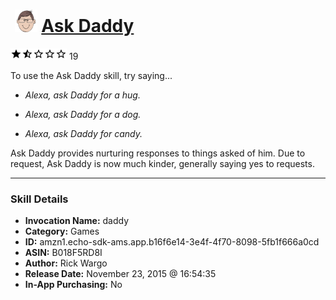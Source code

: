# &nbsp;<img src="skill_icon" alt="Ask Daddy icon" width="36"> [Ask Daddy](http://alexa.amazon.com/#skills/amzn1.echo-sdk-ams.app.b16f6e14-3e4f-4f70-8098-5fb1f666a0cd)
![1.7 stars](../../images/ic_star_black_18dp_1x.png)![1.7 stars](../../images/ic_star_half_black_18dp_1x.png)![1.7 stars](../../images/ic_star_border_black_18dp_1x.png)![1.7 stars](../../images/ic_star_border_black_18dp_1x.png)![1.7 stars](../../images/ic_star_border_black_18dp_1x.png) 19

To use the Ask Daddy skill, try saying...

* *Alexa, ask Daddy for a hug.*

* *Alexa, ask Daddy for a dog.*

* *Alexa, ask Daddy for candy.*

Ask Daddy provides nurturing responses to things asked of him. Due to request, Ask Daddy is now much kinder, generally saying yes to requests.

***

### Skill Details

* **Invocation Name:** daddy
* **Category:** Games
* **ID:** amzn1.echo-sdk-ams.app.b16f6e14-3e4f-4f70-8098-5fb1f666a0cd
* **ASIN:** B018F5RD8I
* **Author:** Rick Wargo
* **Release Date:** November 23, 2015 @ 16:54:35
* **In-App Purchasing:** No
